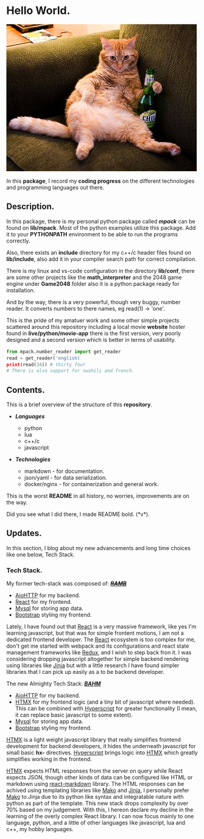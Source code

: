 # Hello World.

![What a Good Day.](./whatyoudoing.jpg )

In this **package**, I record my **coding progress** on the different technologies and programming languages out there.

## Description.
In this package, there is my personal python package called ***mpack*** can be found on **lib/mpack**. Most of the python examples utilize this package. Add it to your **PYTHONPATH** environment to be able to run the programs correctly.

Also, there exists an **include** directory for my c++/c header files found on **lib/include**, also add it in your compiler search path for correct compilation.

There is my linux and vs-code configuration in the directory **lib/conf**, there are some other projects like the **math_interpreter** and the 2048 game engine under **Game2048** folder also it is a python package ready for installation.

And by the way, there is a very powerful, though very buggy, number reader. It converts numbers to there names, eg read(1) -> 'one'.

This is the pride of my amatuer work and some other simple projects scattered around this repository including a local movie **website** hoster found in **live/python/movie-app** there is the first version, very poorly designed and a second version which is better in terms of usability.
```python
from mpack.number_reader import get_reader
read = get_reader('english)
print(read(34)) # thirty four
# There is also support for swahili and french.
```

## Contents.

This is a brief overview of the structure of this **repository**.

- **_Languages_**
  +  python
  +  lua
  +  c++/c
  +  javascript

- ***Technologies***
  + markdown - for documentation.
  + json/yaml - for data serialization.
  + docker/nginx - for containerization and general work.

This is the worst **README** in all history, no worries, improvements are on the way.

Did you see what I did there, I made README bold. (\*v\*).

## Updates.
In this section, I blog about my new advancements and long time choices like one below, Tech Stack.

### Tech Stack.
My former tech-stack was composed of: ***<u><del>RAMB</del></u>***

- [AioHTTP](https://docs.aiohttp.org/en/stable 'A Simple light weight python package for building backends.') for my backend.
- [React](https://react.dev 'A javascript frontent framework.') for my frontend.
- [Mysql](https://www.mysql.com 'A relational database.') for storing app data.
- [Bootstrap](https://getbootstrap.com 'A CSS Framework for styling webpages.') styling my frontend.

Lately, I have found out that [React](https://react.dev) is a very massive framework, like yes I'm learning javascript, but that was for simple frontent motions, I am not a dedicated frontend developer. The [React](https://react.dev) ecosystem is too complex for me, don't get me started with webpack and its configurations and react state management frameworks like [Redux](https://redux.js.org), and I wish to step back fron it.
I was considering dropping javascript altogether for simple backend rendering using libraries like [Jinja](https://jinja.palletsprojects.com/en/3.1.x) but with a little research I have found simpler libraries that I can pick up easily as a to be backend developer.

The new Almighty Tech Stack: ***<u>BAHM</u>***
- [AioHTTP](https://docs.aiohttp.org/en/stable 'A Simple light weight python package for building backends.') for my backend.
- [HTMX](https://htmx.org 'A javascript frontent framework.') for my frontend logic (and a tiny bit of javascript where needed). This can be combined with [Hyperscript](https://hyperscript.org 'Simple HTMX like library that uses javascript underneath to get things done.') for greater functionality (I mean, it can replace basic javascript to some extent).
- [Mysql](https://www.mysql.com 'A relational database.') for storing app data.
- [Bootstrap](https://getbootstrap.com 'A CSS Framework for styling webpages.') styling my frontend.

[HTMX](https://htmx.org) is a light weight javascript library that really simplifies frontend development for backend developers, it hides the underneath javascript for small basic **hx-** directives. [Hyperscript](https://hyperscript.org) brings logic into [HTMX](https://htmx.org) which greatly simplifies working in the frontend.

[HTMX](https://htmx.org) expects HTML responses from the server on query while React expects JSON, though other kinds of data can be configured like HTML or markdown using [react-markdown](https://www.npmjs.com/package/react-markdown) library. The HTML responses can be achived using templating libraries like [Mako](https://www.makotemplates.org) and [Jinja](https://jinja.palletsprojects.com/en/3.1.x), I personally prefer [Mako](https://www.makotemplates.org)  to Jinja due to its python like syntax and integratable nature with python as part of the template.
This new stack drops complexity by over 70% based on my judgement. With this, I hereon declare my decline in the learning of the overly complex React library.
I can now focus mainly to one language, python, and a little of other languages like javascript, lua and c++, my hobby languages.